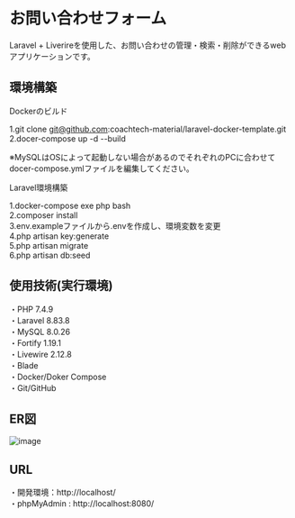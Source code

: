 # お問い合わせフォーム
  Laravel + Liverireを使用した、お問い合わせの管理・検索・削除ができるwebアプリケーションです。

## 環境構築
Dockerのビルド

  1.git clone git@github.com:coachtech-material/laravel-docker-template.git  
  2.docer-compose up -d --build  

※MySQLはOSによって起動しない場合があるのでそれぞれのPCに合わせてdocer-compose.ymlファイルを編集してください。

Laravel環境構築

  1.docker-compose exe php bash  
  2.composer install  
  3.env.exampleファイルから.envを作成し、環境変数を変更  
  4.php artisan key:generate  
  5.php artisan migrate  
  6.php artisan db:seed


## 使用技術(実行環境)
  ・PHP 7.4.9  
  ・Laravel 8.83.8  
  ・MySQL  8.0.26  
  ・Fortify 1.19.1  
  ・Livewire 2.12.8  
  ・Blade  
  ・Docker/Doker Compose  
  ・Git/GitHub  



## ER図
![image](https://github.com/user-attachments/assets/4530ae01-2c4c-486c-b4e3-32b57a51aeac)


## URL
・開発環境：http://localhost/  
・phpMyAdmin : http://localhost:8080/
